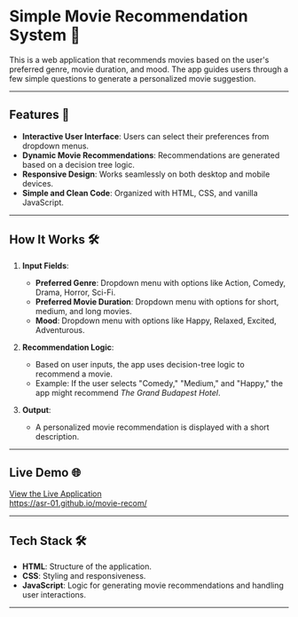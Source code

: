 # Simple Movie Recommendation System 🎥

This is a web application that recommends movies based on the user's preferred genre, movie duration, and mood. The app guides users through a few simple questions to generate a personalized movie suggestion.

---

## Features 🚀

- **Interactive User Interface**: Users can select their preferences from dropdown menus.
- **Dynamic Movie Recommendations**: Recommendations are generated based on a decision tree logic.
- **Responsive Design**: Works seamlessly on both desktop and mobile devices.
- **Simple and Clean Code**: Organized with HTML, CSS, and vanilla JavaScript.

---

## How It Works 🛠️

1. **Input Fields**:
   - **Preferred Genre**: Dropdown menu with options like Action, Comedy, Drama, Horror, Sci-Fi.
   - **Preferred Movie Duration**: Dropdown menu with options for short, medium, and long movies.
   - **Mood**: Dropdown menu with options like Happy, Relaxed, Excited, Adventurous.

2. **Recommendation Logic**:
   - Based on user inputs, the app uses decision-tree logic to recommend a movie.
   - Example: If the user selects "Comedy," "Medium," and "Happy," the app might recommend *The Grand Budapest Hotel*.

3. **Output**:
   - A personalized movie recommendation is displayed with a short description.

---

## Live Demo 🌐

[View the Live Application](#)  
https://asr-01.github.io/movie-recom/

---

## Tech Stack 🛠️

- **HTML**: Structure of the application.
- **CSS**: Styling and responsiveness.
- **JavaScript**: Logic for generating movie recommendations and handling user interactions.

---


